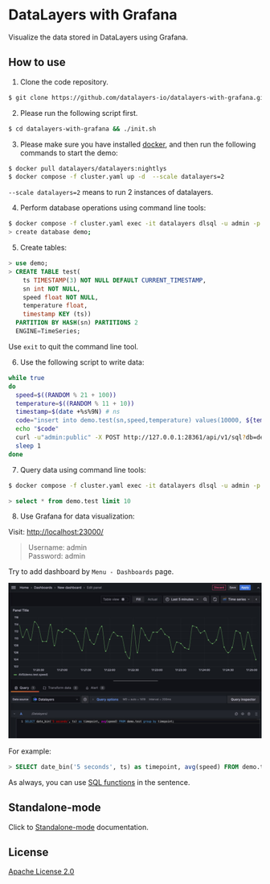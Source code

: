 # DataLayers with Grafana
Visualize the data stored in DataLayers using Grafana.

## How to use

1. Clone the code repository. 

  ```bash
  $ git clone https://github.com/datalayers-io/datalayers-with-grafana.git
  ```
  
2. Please run the following script first.

```bash
$ cd datalayers-with-grafana && ./init.sh  
```

3. Please make sure you have installed [docker](https://www.docker.com/), and then run the following commands to start the demo:

``` bash
$ docker pull datalayers/datalayers:nightlys
$ docker compose -f cluster.yaml up -d  --scale datalayers=2
```

`--scale datalayers=2` means to run 2 instances of datalayers.

4. Perform database operations using command line tools:

```bash
$ docker compose -f cluster.yaml exec -it datalayers dlsql -u admin -p public
> create database demo;
```

5. Create tables:

``` sql
> use demo;
> CREATE TABLE test(
    ts TIMESTAMP(3) NOT NULL DEFAULT CURRENT_TIMESTAMP,
    sn int NOT NULL,
    speed float NOT NULL,
    temperature float,
    timestamp KEY (ts))
  PARTITION BY HASH(sn) PARTITIONS 2
  ENGINE=TimeSeries;
```
Use `exit` to quit the command line tool.

6. Use the following script to write data:

``` bash
while true
do
  speed=$((RANDOM % 21 + 100))
  temperature=$((RANDOM % 11 + 10))
  timestamp=$(date +%s%9N) # ns
  code="insert into demo.test(sn,speed,temperature) values(10000, ${temperature}, ${speed})"
  echo "$code"
  curl -u"admin:public" -X POST http://127.0.0.1:28361/api/v1/sql?db=demo -H 'Content-Type: application/binary' -d "$code" -s -o /dev/null
  sleep 1
done
```

7. Query data using command line tools:

``` bash
$ docker compose -f cluster.yaml exec -it datalayers dlsql -u admin -p public
```

``` sql
> select * from demo.test limit 10
```

8. Use Grafana for data visualization:

Visit: [http://localhost:23000/](http://localhost:23000/)

> Username: admin <br> Password: admin


Try to add dashboard by `Menu - Dashboards` page.

![add dashboard](./static/images/dashboard.jpg)

For example:

``` SQL
> SELECT date_bin('5 seconds', ts) as timepoint, avg(speed) FROM demo.test group by timepoint;
```
As always, you can use [SQL functions](https://docs.datalayers.cn/datalayers/latest/sql-reference/sql-functions.html) in the sentence.

## Standalone-mode

Click to [Standalone-mode](./README.md) documentation.

## License
[Apache License 2.0](./LICENSE)
